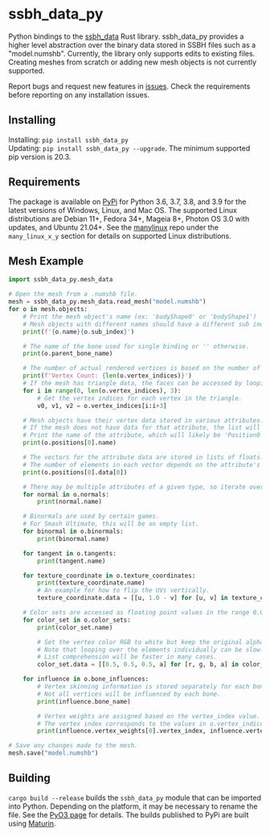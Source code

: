 # ssbh_data_py
Python bindings to the [ssbh_data](https://github.com/ultimate-research/ssbh_lib) Rust library. ssbh_data_py provides a higher level abstraction over 
the binary data stored in SSBH files such as a "model.numshb". Currently, the library only supports edits to existing files. Creating meshes from scratch or adding new mesh objects is not currently supported.

Report bugs and request new features in [issues](https://github.com/ScanMountGoat/ssbh_data_py/issues). Check the requirements before reporting on any installation issues.

## Installing
Installing: `pip install ssbh_data_py`  
Updating: `pip install ssbh_data_py --upgrade`.
The minimum supported pip version is 20.3. 

## Requirements
The package is available on [PyPi](https://pypi.org/project/ssbh_data_py/) for Python 3.6, 3.7, 3.8, and 3.9 for the latest versions of Windows, Linux, and Mac OS. The supported Linux distributions are Debian 11+, Fedora 34+, Mageia 8+, Photon OS 3.0 with updates, and Ubuntu 21.04+. See the [manylinux](https://github.com/pypa/manylinux) repo under the `many_linux_x_y` section for details on supported Linux distributions.

## Mesh Example
```python
import ssbh_data_py.mesh_data

# Open the mesh from a .numshb file.
mesh = ssbh_data_py.mesh_data.read_mesh("model.numshb")
for o in mesh.objects:
    # Print the mesh object's name (ex: 'bodyShape0' or 'bodyShape1')
    # Mesh objects with different names should have a different sub index.
    print(f'{o.name}{o.sub_index}')

    # The name of the bone used for single binding or '' otherwise.
    print(o.parent_bone_name)

    # The number of actual rendered vertices is based on the number of vertex indices.
    print(f'Vertex Count: {len(o.vertex_indices)}')
    # If the mesh has triangle data, the faces can be accessed by looping over the indices.
    for i in range(0, len(o.vertex_indices), 3):
        # Get the vertex indices for each vertex in the triangle.
        v0, v1, v2 = o.vertex_indices[i:i+3]

    # Mesh objects have their vertex data stored in various attributes.
    # If the mesh does not have data for that attribute, the list will be blank. 
    # Print the name of the attribute, which will likely be 'Position0' in this case.
    print(o.positions[0].name)

    # The vectors for the attribute data are stored in lists of floats. 
    # The number of elements in each vector depends on the attribute's data type.
    print(o.positions[0].data[0])

    # There may be multiple attributes of a given type, so iterate over all of them.
    for normal in o.normals:
        print(normal.name)

    # Binormals are used by certain games.
    # For Smash Ultimate, this will be an empty list.
    for binormal in o.binormals:
        print(binormal.name)

    for tangent in o.tangents:
        print(tangent.name)

    for texture_coordinate in o.texture_coordinates:
        print(texture_coordinate.name)
        # An example for how to flip the UVs vertically.
        texture_coordinate.data = [[u, 1.0 - v] for [u, v] in texture_coordinate.data]

    # Color sets are accessed as floating point values in the range 0.0 (black) to 0.5 (white).
    for color_set in o.color_sets:
        print(color_set.name)

        # Set the vertex color RGB to white but keep the original alpha.
        # Note that looping over the elements individually can be slow.
        # List comprehension will be faster in many cases.
        color_set.data = [[0.5, 0.5, 0.5, a] for [r, g, b, a] in color_set.data]

    for influence in o.bone_influences:
        # Vertex skinning information is stored separately for each bone.
        # Not all vertices will be influenced by each bone.
        print(influence.bone_name)

        # Vertex weights are assigned based on the vertex_index value.
        # The vertex index corresponds to the values in o.vertex_indices.
        print(influence.vertex_weights[0].vertex_index, influence.vertex_weights[0].vertex_weight)

# Save any changes made to the mesh.
mesh.save("model.numshb")
```

## Building
`cargo build --release` builds the `ssbh_data_py` module that can be imported into Python. Depending on the platform, it may be necessary to rename the file. See the [PyO3 page](https://github.com/PyO3/pyo3) for details. The builds published to PyPi are built using [Maturin](https://github.com/PyO3/maturin).

